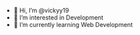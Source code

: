 - 👋 Hi, I’m @vickyy19
- 👀 I’m interested in Development
- 🌱 I’m currently learning Web Development

<!---
vickyy19/vickyy19 is a ✨ special ✨ repository because its `README.md` (this file) appears on your GitHub profile.
You can click the Preview link to take a look at your changes.
--->
